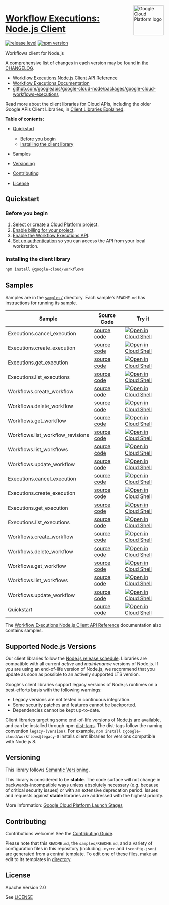[//]: # "partials.introduction"
[//]: # "This README.md file is auto-generated, all changes to this file will be lost."
[//]: # "To regenerate it, use `python -m synthtool`."
<img src="https://avatars2.githubusercontent.com/u/2810941?v=3&s=96" alt="Google Cloud Platform logo" title="Google Cloud Platform" align="right" height="96" width="96"/>

# [Workflow Executions: Node.js Client](https://github.com/googleapis/google-cloud-node/tree/main/packages/google-cloud-workflows-executions)

[![release level](https://img.shields.io/badge/release%20level-stable-brightgreen.svg?style=flat)](https://cloud.google.com/terms/launch-stages)
[![npm version](https://img.shields.io/npm/v/@google-cloud/workflows.svg)](https://www.npmjs.org/package/@google-cloud/workflows)




Workflows client for Node.js


A comprehensive list of changes in each version may be found in
[the CHANGELOG](https://github.com/googleapis/google-cloud-node/tree/main/packages/google-cloud-workflows-executions/CHANGELOG.md).

* [Workflow Executions Node.js Client API Reference][client-docs]
* [Workflow Executions Documentation][product-docs]
* [github.com/googleapis/google-cloud-node/packages/google-cloud-workflows-executions](https://github.com/googleapis/google-cloud-node/tree/main/packages/google-cloud-workflows-executions)

Read more about the client libraries for Cloud APIs, including the older
Google APIs Client Libraries, in [Client Libraries Explained][explained].

[explained]: https://cloud.google.com/apis/docs/client-libraries-explained

**Table of contents:**


* [Quickstart](#quickstart)
  * [Before you begin](#before-you-begin)
  * [Installing the client library](#installing-the-client-library)

* [Samples](#samples)
* [Versioning](#versioning)
* [Contributing](#contributing)
* [License](#license)

## Quickstart

### Before you begin

1.  [Select or create a Cloud Platform project][projects].
1.  [Enable billing for your project][billing].
1.  [Enable the Workflow Executions API][enable_api].
1.  [Set up authentication][auth] so you can access the
    API from your local workstation.

### Installing the client library

```bash
npm install @google-cloud/workflows
```




## Samples

Samples are in the [`samples/`](https://github.com/googleapis/google-cloud-node/tree/main/packages/google-cloud-workflows-executions/samples) directory. Each sample's `README.md` has instructions for running its sample.

| Sample                      | Source Code                       | Try it |
| --------------------------- | --------------------------------- | ------ |
| Executions.cancel_execution | [source code](https://github.com/googleapis/google-cloud-node/blob/main/packages/google-cloud-workflows-executions/samples/generated/v1/executions.cancel_execution.js) | [![Open in Cloud Shell][shell_img]](https://console.cloud.google.com/cloudshell/open?git_repo=https://github.com/googleapis/google-cloud-node&page=editor&open_in_editor=packages/google-cloud-workflows-executions/samples/generated/v1/executions.cancel_execution.js,packages/google-cloud-workflows-executions/samples/README.md) |
| Executions.create_execution | [source code](https://github.com/googleapis/google-cloud-node/blob/main/packages/google-cloud-workflows-executions/samples/generated/v1/executions.create_execution.js) | [![Open in Cloud Shell][shell_img]](https://console.cloud.google.com/cloudshell/open?git_repo=https://github.com/googleapis/google-cloud-node&page=editor&open_in_editor=packages/google-cloud-workflows-executions/samples/generated/v1/executions.create_execution.js,packages/google-cloud-workflows-executions/samples/README.md) |
| Executions.get_execution | [source code](https://github.com/googleapis/google-cloud-node/blob/main/packages/google-cloud-workflows-executions/samples/generated/v1/executions.get_execution.js) | [![Open in Cloud Shell][shell_img]](https://console.cloud.google.com/cloudshell/open?git_repo=https://github.com/googleapis/google-cloud-node&page=editor&open_in_editor=packages/google-cloud-workflows-executions/samples/generated/v1/executions.get_execution.js,packages/google-cloud-workflows-executions/samples/README.md) |
| Executions.list_executions | [source code](https://github.com/googleapis/google-cloud-node/blob/main/packages/google-cloud-workflows-executions/samples/generated/v1/executions.list_executions.js) | [![Open in Cloud Shell][shell_img]](https://console.cloud.google.com/cloudshell/open?git_repo=https://github.com/googleapis/google-cloud-node&page=editor&open_in_editor=packages/google-cloud-workflows-executions/samples/generated/v1/executions.list_executions.js,packages/google-cloud-workflows-executions/samples/README.md) |
| Workflows.create_workflow | [source code](https://github.com/googleapis/google-cloud-node/blob/main/packages/google-cloud-workflows-executions/samples/generated/v1/workflows.create_workflow.js) | [![Open in Cloud Shell][shell_img]](https://console.cloud.google.com/cloudshell/open?git_repo=https://github.com/googleapis/google-cloud-node&page=editor&open_in_editor=packages/google-cloud-workflows-executions/samples/generated/v1/workflows.create_workflow.js,packages/google-cloud-workflows-executions/samples/README.md) |
| Workflows.delete_workflow | [source code](https://github.com/googleapis/google-cloud-node/blob/main/packages/google-cloud-workflows-executions/samples/generated/v1/workflows.delete_workflow.js) | [![Open in Cloud Shell][shell_img]](https://console.cloud.google.com/cloudshell/open?git_repo=https://github.com/googleapis/google-cloud-node&page=editor&open_in_editor=packages/google-cloud-workflows-executions/samples/generated/v1/workflows.delete_workflow.js,packages/google-cloud-workflows-executions/samples/README.md) |
| Workflows.get_workflow | [source code](https://github.com/googleapis/google-cloud-node/blob/main/packages/google-cloud-workflows-executions/samples/generated/v1/workflows.get_workflow.js) | [![Open in Cloud Shell][shell_img]](https://console.cloud.google.com/cloudshell/open?git_repo=https://github.com/googleapis/google-cloud-node&page=editor&open_in_editor=packages/google-cloud-workflows-executions/samples/generated/v1/workflows.get_workflow.js,packages/google-cloud-workflows-executions/samples/README.md) |
| Workflows.list_workflow_revisions | [source code](https://github.com/googleapis/google-cloud-node/blob/main/packages/google-cloud-workflows-executions/samples/generated/v1/workflows.list_workflow_revisions.js) | [![Open in Cloud Shell][shell_img]](https://console.cloud.google.com/cloudshell/open?git_repo=https://github.com/googleapis/google-cloud-node&page=editor&open_in_editor=packages/google-cloud-workflows-executions/samples/generated/v1/workflows.list_workflow_revisions.js,packages/google-cloud-workflows-executions/samples/README.md) |
| Workflows.list_workflows | [source code](https://github.com/googleapis/google-cloud-node/blob/main/packages/google-cloud-workflows-executions/samples/generated/v1/workflows.list_workflows.js) | [![Open in Cloud Shell][shell_img]](https://console.cloud.google.com/cloudshell/open?git_repo=https://github.com/googleapis/google-cloud-node&page=editor&open_in_editor=packages/google-cloud-workflows-executions/samples/generated/v1/workflows.list_workflows.js,packages/google-cloud-workflows-executions/samples/README.md) |
| Workflows.update_workflow | [source code](https://github.com/googleapis/google-cloud-node/blob/main/packages/google-cloud-workflows-executions/samples/generated/v1/workflows.update_workflow.js) | [![Open in Cloud Shell][shell_img]](https://console.cloud.google.com/cloudshell/open?git_repo=https://github.com/googleapis/google-cloud-node&page=editor&open_in_editor=packages/google-cloud-workflows-executions/samples/generated/v1/workflows.update_workflow.js,packages/google-cloud-workflows-executions/samples/README.md) |
| Executions.cancel_execution | [source code](https://github.com/googleapis/google-cloud-node/blob/main/packages/google-cloud-workflows-executions/samples/generated/v1beta/executions.cancel_execution.js) | [![Open in Cloud Shell][shell_img]](https://console.cloud.google.com/cloudshell/open?git_repo=https://github.com/googleapis/google-cloud-node&page=editor&open_in_editor=packages/google-cloud-workflows-executions/samples/generated/v1beta/executions.cancel_execution.js,packages/google-cloud-workflows-executions/samples/README.md) |
| Executions.create_execution | [source code](https://github.com/googleapis/google-cloud-node/blob/main/packages/google-cloud-workflows-executions/samples/generated/v1beta/executions.create_execution.js) | [![Open in Cloud Shell][shell_img]](https://console.cloud.google.com/cloudshell/open?git_repo=https://github.com/googleapis/google-cloud-node&page=editor&open_in_editor=packages/google-cloud-workflows-executions/samples/generated/v1beta/executions.create_execution.js,packages/google-cloud-workflows-executions/samples/README.md) |
| Executions.get_execution | [source code](https://github.com/googleapis/google-cloud-node/blob/main/packages/google-cloud-workflows-executions/samples/generated/v1beta/executions.get_execution.js) | [![Open in Cloud Shell][shell_img]](https://console.cloud.google.com/cloudshell/open?git_repo=https://github.com/googleapis/google-cloud-node&page=editor&open_in_editor=packages/google-cloud-workflows-executions/samples/generated/v1beta/executions.get_execution.js,packages/google-cloud-workflows-executions/samples/README.md) |
| Executions.list_executions | [source code](https://github.com/googleapis/google-cloud-node/blob/main/packages/google-cloud-workflows-executions/samples/generated/v1beta/executions.list_executions.js) | [![Open in Cloud Shell][shell_img]](https://console.cloud.google.com/cloudshell/open?git_repo=https://github.com/googleapis/google-cloud-node&page=editor&open_in_editor=packages/google-cloud-workflows-executions/samples/generated/v1beta/executions.list_executions.js,packages/google-cloud-workflows-executions/samples/README.md) |
| Workflows.create_workflow | [source code](https://github.com/googleapis/google-cloud-node/blob/main/packages/google-cloud-workflows-executions/samples/generated/v1beta/workflows.create_workflow.js) | [![Open in Cloud Shell][shell_img]](https://console.cloud.google.com/cloudshell/open?git_repo=https://github.com/googleapis/google-cloud-node&page=editor&open_in_editor=packages/google-cloud-workflows-executions/samples/generated/v1beta/workflows.create_workflow.js,packages/google-cloud-workflows-executions/samples/README.md) |
| Workflows.delete_workflow | [source code](https://github.com/googleapis/google-cloud-node/blob/main/packages/google-cloud-workflows-executions/samples/generated/v1beta/workflows.delete_workflow.js) | [![Open in Cloud Shell][shell_img]](https://console.cloud.google.com/cloudshell/open?git_repo=https://github.com/googleapis/google-cloud-node&page=editor&open_in_editor=packages/google-cloud-workflows-executions/samples/generated/v1beta/workflows.delete_workflow.js,packages/google-cloud-workflows-executions/samples/README.md) |
| Workflows.get_workflow | [source code](https://github.com/googleapis/google-cloud-node/blob/main/packages/google-cloud-workflows-executions/samples/generated/v1beta/workflows.get_workflow.js) | [![Open in Cloud Shell][shell_img]](https://console.cloud.google.com/cloudshell/open?git_repo=https://github.com/googleapis/google-cloud-node&page=editor&open_in_editor=packages/google-cloud-workflows-executions/samples/generated/v1beta/workflows.get_workflow.js,packages/google-cloud-workflows-executions/samples/README.md) |
| Workflows.list_workflows | [source code](https://github.com/googleapis/google-cloud-node/blob/main/packages/google-cloud-workflows-executions/samples/generated/v1beta/workflows.list_workflows.js) | [![Open in Cloud Shell][shell_img]](https://console.cloud.google.com/cloudshell/open?git_repo=https://github.com/googleapis/google-cloud-node&page=editor&open_in_editor=packages/google-cloud-workflows-executions/samples/generated/v1beta/workflows.list_workflows.js,packages/google-cloud-workflows-executions/samples/README.md) |
| Workflows.update_workflow | [source code](https://github.com/googleapis/google-cloud-node/blob/main/packages/google-cloud-workflows-executions/samples/generated/v1beta/workflows.update_workflow.js) | [![Open in Cloud Shell][shell_img]](https://console.cloud.google.com/cloudshell/open?git_repo=https://github.com/googleapis/google-cloud-node&page=editor&open_in_editor=packages/google-cloud-workflows-executions/samples/generated/v1beta/workflows.update_workflow.js,packages/google-cloud-workflows-executions/samples/README.md) |
| Quickstart | [source code](https://github.com/googleapis/google-cloud-node/blob/main/packages/google-cloud-workflows-executions/samples/quickstart.js) | [![Open in Cloud Shell][shell_img]](https://console.cloud.google.com/cloudshell/open?git_repo=https://github.com/googleapis/google-cloud-node&page=editor&open_in_editor=packages/google-cloud-workflows-executions/samples/quickstart.js,packages/google-cloud-workflows-executions/samples/README.md) |



The [Workflow Executions Node.js Client API Reference][client-docs] documentation
also contains samples.

## Supported Node.js Versions

Our client libraries follow the [Node.js release schedule](https://github.com/nodejs/release#release-schedule).
Libraries are compatible with all current _active_ and _maintenance_ versions of
Node.js.
If you are using an end-of-life version of Node.js, we recommend that you update
as soon as possible to an actively supported LTS version.

Google's client libraries support legacy versions of Node.js runtimes on a
best-efforts basis with the following warnings:

* Legacy versions are not tested in continuous integration.
* Some security patches and features cannot be backported.
* Dependencies cannot be kept up-to-date.

Client libraries targeting some end-of-life versions of Node.js are available, and
can be installed through npm [dist-tags](https://docs.npmjs.com/cli/dist-tag).
The dist-tags follow the naming convention `legacy-(version)`.
For example, `npm install @google-cloud/workflows@legacy-8` installs client libraries
for versions compatible with Node.js 8.

## Versioning

This library follows [Semantic Versioning](http://semver.org/).



This library is considered to be **stable**. The code surface will not change in backwards-incompatible ways
unless absolutely necessary (e.g. because of critical security issues) or with
an extensive deprecation period. Issues and requests against **stable** libraries
are addressed with the highest priority.






More Information: [Google Cloud Platform Launch Stages][launch_stages]

[launch_stages]: https://cloud.google.com/terms/launch-stages

## Contributing

Contributions welcome! See the [Contributing Guide](https://github.com/googleapis/google-cloud-node/blob/main/CONTRIBUTING.md).

Please note that this `README.md`, the `samples/README.md`,
and a variety of configuration files in this repository (including `.nycrc` and `tsconfig.json`)
are generated from a central template. To edit one of these files, make an edit
to its templates in
[directory](https://github.com/googleapis/synthtool).

## License

Apache Version 2.0

See [LICENSE](https://github.com/googleapis/google-cloud-node/blob/main/LICENSE)

[client-docs]: https://cloud.google.com/nodejs/docs/reference/workflows/latest
[product-docs]: https://cloud.google.com/workflows/docs/
[shell_img]: https://gstatic.com/cloudssh/images/open-btn.png
[projects]: https://console.cloud.google.com/project
[billing]: https://support.google.com/cloud/answer/6293499#enable-billing
[enable_api]: https://console.cloud.google.com/flows/enableapi?apiid=workflowexecutions.googleapis.com
[auth]: https://cloud.google.com/docs/authentication/external/set-up-adc-local